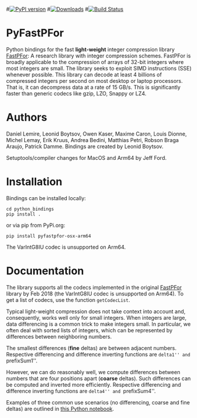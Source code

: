 #[![PyPI version](https://img.shields.io/pypi/v/pyfastpfor.svg)](https://pypi.python.org/pypi/pyfastpfor/)
#[![Downloads](https://pepy.tech/badge/pyfastpfor)](https://pepy.tech/project/pyfastpfor)
#[![Build Status](https://travis-ci.org/searchivarius/PyFastPFor.svg?branch=master)](https://travis-ci.org/searchivarius/PyFastPFor)
# PyFastPFor
Python bindings for the fast **light-weight** integer compression library [FastPFor](https://github.com/lemire/FastPFor): A research library with integer compression schemes. FastPFor is broadly applicable to the compression of arrays of 32-bit integers where most integers are small. The library seeks to exploit SIMD instructions (SSE) whenever possible. This library can decode at least 4 billions of compressed integers per second on most desktop or laptop processors. That is, it can decompress data at a rate of 15 GB/s. This is significantly faster than generic codecs like gzip, LZO, Snappy or LZ4.

# Authors

Daniel Lemire, Leonid Boytsov, Owen Kaser, Maxime Caron, Louis Dionne, Michel Lemay, Erik Kruus, Andrea Bedini, Matthias Petri, Robson Braga Araujo, Patrick Damme. Bindings are created by Leonid Boytsov.

Setuptools/compiler changes for MacOS and Arm64 by Jeff Ford.

# Installation

Bindings can be installed locally:
```
cd python_bindings
pip install .
```
or via pip from PyPi.org:
```
pip install pyfastpfor-osx-arm64
```

The VarIntG8IU codec is unsupported on Arm64.


# Documentation

The library supports all the codecs implemented in the original [FastPFor](https://github.com/lemire/FastPFor) library by Feb 2018 (the VarIntG8IU codec is unsupported on Arm64). To get a list of codecs, use the function ``getCodecList``.

Typical light-weight compression does not take context into account and, consequently, works well only for small integers. When integers are large, data differencing is a common trick to make integers small. In particular, we often deal with sorted lists of integers, which can be represented by differences between neighboring numbers.

The smallest differences (**fine** deltas) are between adjacent numbers. Respective differencing and difference inverting functions are ``delta1'' and ``prefixSum1''.

However, we can do reasonably well, we compute differences between numbers that are four positions apart (**coarse** deltas). Such differences can be computed and inverted more efficiently.  Respective differencing and difference inverting functions are ``delta4'' and ``prefixSum4''.

Examples of three common use scenarios (no differencing, coarse and fine deltas) are outlined in [this Python notebook](python_bindings/examples.ipynb).
